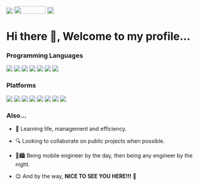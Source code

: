 <p>
  <img src = "http://ForTheBadge.com/images/badges/powered-by-electricity.svg" />
  
  <img src="https://visitor-badge.laobi.icu/badge?page_id=rynvva.rynvva" width="82" height="20" alt="">

  <img src = "https://badgen.net/badge/Open%20Source%20%3F/Yes%21/blue?icon=github" height = "18.5" />
</p>

# Hi there 👋, Welcome to my profile...

### Programming Languages

<p>
  <img src="https://img.shields.io/badge/javascript%20-%23323330.svg?&style=for-the-badge&logo=javascript&logoColor=%23F7DF1E"/>
  
  <img src="https://img.shields.io/badge/typescript%20-%23007ACC.svg?&style=for-the-badge&logo=typescript&logoColor=white"/>
  
  <img src ="https://img.shields.io/badge/postgres-%23316192.svg?&style=for-the-badge&logo=postgresql&logoColor=white"/>
  
  <img src="https://img.shields.io/badge/swift-%23FA7343.svg?&style=for-the-badge&logo=swift&logoColor=white"/>
  
  <img src="https://img.shields.io/badge/html5%20-%23E34F26.svg?&style=for-the-badge&logo=html5&logoColor=white"/>
  
  <img src="https://img.shields.io/badge/css3%20-%231572B6.svg?&style=for-the-badge&logo=css3&logoColor=white"/>
  
  <img src="https://img.shields.io/badge/c%23%20-%23239120.svg?&style=for-the-badge&logo=c-sharp&logoColor=white"/>
</p>

### Platforms

<p>
  <img src="https://img.shields.io/badge/react_native%20-%2320232a.svg?&style=for-the-badge&logo=react&logoColor=%2361DAFB"/>
  
  <img src="https://img.shields.io/badge/react%20-%2320232a.svg?&style=for-the-badge&logo=react&logoColor=%2361DAFB"/>
  
  <img src="https://img.shields.io/badge/node.js%20-%2343853D.svg?&style=for-the-badge&logo=node.js&logoColor=white"/>
  
  <img src="https://img.shields.io/badge/git%20-%23F05033.svg?&style=for-the-badge&logo=git&logoColor=white"/>
  
  <img src="https://img.shields.io/badge/github%20-%23121011.svg?&style=for-the-badge&logo=github&logoColor=white"/>
  
  <img src="https://img.shields.io/badge/heroku%20-%23430098.svg?&style=for-the-badge&logo=heroku&logoColor=white"/>
  
  <img src="https://img.shields.io/badge/blender%20-%23F5792A.svg?&style=for-the-badge&logo=blender&logoColor=white"/>
  
  <img src="https://img.shields.io/badge/unity%20-%23000000.svg?&style=for-the-badge&logo=unity&logoColor=white"/>
</p>

### Also...

- 🌱 Learning life, management and efficiency.

- 🔍 Looking to collaborate on public projects when possible.

- 🌇🏙 Being mobile engineer by the day, then being any engineer by the night.

- 😉 And by the way, **NICE TO SEE YOU HERE!!!** 🙌
